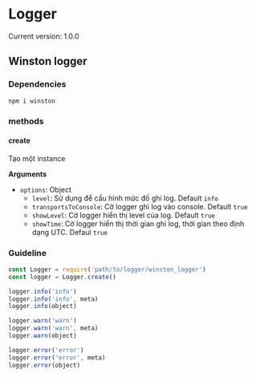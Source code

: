 # Logger

Current version: 1.0.0

## Winston logger

### Dependencies

```bash
npm i winston
```

### methods

#### create

Tạo một instance

**Arguments**

- `options`: Object
    - `level`: Sử dụng để cấu hình mức đố ghi log. Default `info`
    - `transportsToConsole`: Cờ logger ghi log vào console. Default `true`
    - `showLevel`: Cờ logger hiển thị level của log. Default `true`
    - `showTime`: Cờ logger hiển thị thời gian ghi log, thời gian theo định dạng UTC. Defaul `true` 

### Guideline

```js
const Logger = require('path/to/logger/winston_logger')
const logger = Logger.create()

logger.info('info')
logger.info('info', meta)
logger.info(object)

logger.warn('warn')
logger.warn('warn', meta)
logger.warn(object)

logger.error('error')
logger.error('error', meta)
logger.error(object)
```

